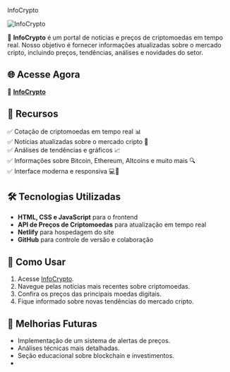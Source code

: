  InfoCrypto

![InfoCrypto](https://infocripto.netlify.app/logo.png)  

📢 **InfoCrypto** é um portal de notícias e preços de criptomoedas em tempo real. Nosso objetivo é fornecer informações atualizadas sobre o mercado cripto, incluindo preços, tendências, análises e novidades do setor.

## 🌐 Acesse Agora
🔗 **[InfoCrypto](https://infocripto.netlify.app/)**  

## 🚀 Recursos
✅ Cotação de criptomoedas em tempo real 📊  
✅ Notícias atualizadas sobre o mercado cripto 📰  
✅ Análises de tendências e gráficos 📈  
✅ Informações sobre Bitcoin, Ethereum, Altcoins e muito mais 🔍  
✅ Interface moderna e responsiva 💻📱  

## 🛠 Tecnologias Utilizadas
- **HTML, CSS e JavaScript** para o frontend
- **API de Preços de Criptomoedas** para atualização em tempo real
- **Netlify** para hospedagem do site
- **GitHub** para controle de versão e colaboração

## 📌 Como Usar
1. Acesse [InfoCrypto](https://infocripto.netlify.app/).
2. Navegue pelas notícias mais recentes sobre criptomoedas.
3. Confira os preços das principais moedas digitais.
4. Fique informado sobre novas tendências do mercado cripto.

## 📅 Melhorias Futuras
- Implementação de um sistema de alertas de preços.
- Análises técnicas mais detalhadas.
- Seção educacional sobre blockchain e investimentos.
- 
